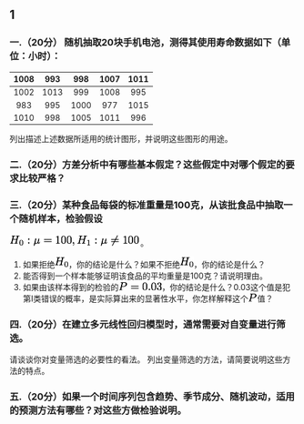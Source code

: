 ## **1**



###  一.（20分） 随机抽取20块手机电池，测得其使用寿命数据如下（单位：小时）：




|1008|993|998|1007|1011|
|:---:|:---:|:---:|:---:|:---:|
|1002|1013|999|1008|995|
|983|995|1000|977|1015|
|1010|998|1005|1011|996|

列出描述上述数据所适用的统计图形，并说明这些图形的用途。


### 二.（20分）方差分析中有哪些基本假定？这些假定中对哪个假定的要求比较严格？

### 三.（20分）某种食品每袋的标准重量是100克，从该批食品中抽取一个随机样本，检验假设
![](../images/1-3.png)。

1. 如果拒绝![](../images/H0.png)，你的结论是什么？如果不拒绝![](../images/H0.png)，你的结论是什么？
2. 能否得到一个样本能够证明该食品的平均重量是100克？请说明理由。
3. 如果由该样本得到的检验的![](../images/1-3-3.png)，你的结论是什么？0.03这个值是犯第Ⅰ类错误的概率，是实际算出来的显著性水平，你怎样解释这个![](../images/P.png)值？

### 四.（20分）在建立多元线性回归模型时，通常需要对自变量进行筛选。
请谈谈你对变量筛选的必要性的看法。
列出变量筛选的方法，请简要说明这些方法的特点。

### 五.（20分）如果一个时间序列包含趋势、季节成分、随机波动，适用的预测方法有哪些？对这些方做检验说明。